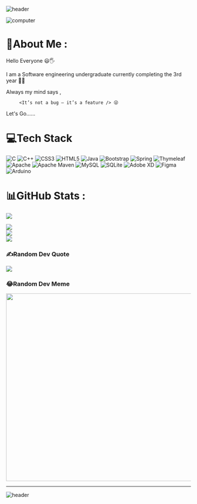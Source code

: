 ![header](https://capsule-render.vercel.app/api?type=wave&color=gradient&height=280&section=header&text=Welcome%20To%20My%20Github👩&fontSize=40&render&animation=fadeIn&fontAlignY=35)

![computer](https://user-images.githubusercontent.com/83303587/162707648-e819aeae-1097-40da-a916-22d17496febb.gif)


# 💫About Me :
Hello Everyone  😃🖐️

I am a Software engineering undergraduate currently completing the 3rd year 👩‍💻

Always my mind says ,
         
         <It’s not a bug — it’s a feature /> 😜

Let's Go......

# 💻Tech Stack
![C](https://img.shields.io/badge/c-%2300599C.svg?style=for-the-badge&logo=c&logoColor=white) ![C++](https://img.shields.io/badge/c++-%2300599C.svg?style=for-the-badge&logo=c%2B%2B&logoColor=white) ![CSS3](https://img.shields.io/badge/css3-%231572B6.svg?style=for-the-badge&logo=css3&logoColor=white) ![HTML5](https://img.shields.io/badge/html5-%23E34F26.svg?style=for-the-badge&logo=html5&logoColor=white) ![Java](https://img.shields.io/badge/java-%23ED8B00.svg?style=for-the-badge&logo=java&logoColor=white) ![Bootstrap](https://img.shields.io/badge/bootstrap-%23563D7C.svg?style=for-the-badge&logo=bootstrap&logoColor=white) ![Spring](https://img.shields.io/badge/spring-%236DB33F.svg?style=for-the-badge&logo=spring&logoColor=white) ![Thymeleaf](https://img.shields.io/badge/Thymeleaf-%23005C0F.svg?style=for-the-badge&logo=Thymeleaf&logoColor=white) ![Apache](https://img.shields.io/badge/apache-%23D42029.svg?style=for-the-badge&logo=apache&logoColor=white) 
![Apache Maven](https://img.shields.io/badge/Apache%20Maven-C71A36?style=for-the-badge&logo=Apache%20Maven&logoColor=white) ![MySQL](https://img.shields.io/badge/mysql-%2300f.svg?style=for-the-badge&logo=mysql&logoColor=white) ![SQLite](https://img.shields.io/badge/sqlite-%2307405e.svg?style=for-the-badge&logo=sqlite&logoColor=white) ![Adobe XD](https://img.shields.io/badge/Adobe%20XD-470137?style=for-the-badge&logo=Adobe%20XD&logoColor=#FF61F6) 	![Figma](https://img.shields.io/badge/figma-%23F24E1E.svg?style=for-the-badge&logo=figma&logoColor=white) ![Arduino](https://img.shields.io/badge/-Arduino-00979D?style=for-the-badge&logo=Arduino&logoColor=white)
# 📊GitHub Stats :
[![](https://visitcount.itsvg.in/api?id=nethmini999&icon=0&color=11)](https://visitcount.itsvg.in)

![](https://github-readme-stats.vercel.app/api?username=nethmini999&theme=material-palenight&hide_border=false&include_all_commits=true&count_private=true)<br/>
![](https://github-readme-streak-stats.herokuapp.com/?user=nethmini999&theme=material-palenight&hide_border=false)<br/>
![](https://github-readme-stats.vercel.app/api/top-langs/?username=nethmini999&theme=material-palenight&hide_border=false&include_all_commits=true&count_private=true&layout=compact)

### ✍️Random Dev Quote
![](https://quotes-github-readme.vercel.app/api?type=vetical&theme=tokyonight)

### 😂Random Dev Meme
<img src="https://random-memer.herokuapp.com/" width="512px"/>

---

![header](https://capsule-render.vercel.app/api?type=wave&color=gradient&height=250&section=footer&text=Good%20Bye🙋‍♀️&fontSize=40&render&animation=fadeIn&fontAlignY=65)

